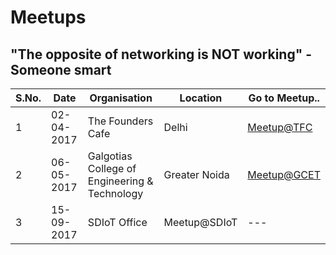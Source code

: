 # Meetups
## **"The opposite of networking is NOT working"** - Someone smart
|S.No.|Date|Organisation|Location|Go to Meetup..|
|---|---|---|---|---|
|1|02-04-2017|The Founders Cafe|Delhi|[Meetup@TFC](../../../tree/master/Meetups/02-04-2017/)|
|2|06-05-2017|Galgotias College of Engineering & Technology|Greater Noida|[Meetup@GCET](../../../tree/master/Meetups/06-05-2017/)|
|3|15-09-2017|SDIoT Office|Meetup@SDIoT|---|
